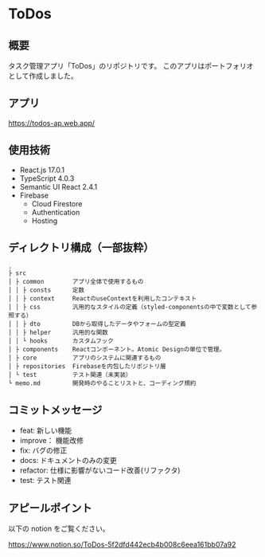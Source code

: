 # ToDos

## 概要

タスク管理アプリ「ToDos」のリポジトリです。
このアプリはポートフォリオとして作成しました。

## アプリ

https://todos-ap.web.app/

## 使用技術

- React.js 17.0.1
- TypeScript 4.0.3
- Semantic UI React 2.4.1
- Firebase
  - Cloud Firestore
  - Authentication
  - Hosting

## ディレクトリ構成（一部抜粋）

```
.
├ src
│ ├ common        アプリ全体で使用するもの
│ │ ├ consts      定数
│ │ ├ context     ReactのuseContextを利用したコンテキスト
│ │ ├ css         汎用的なスタイルの定義（styled-componentsの中で変数として参照する）
│ │ ├ dto         DBから取得したデータやフォームの型定義
│ │ ├ helper      汎用的な関数
│ │ └ hooks       カスタムフック
│ ├ components    Reactコンポーネント。Atomic Designの単位で管理。
│ ├ core          アプリのシステムに関連するもの
│ ├ repositories  Firebaseを内包したリポジトリ層
│ └ test          テスト関連（未実装）
└ memo.md         開発時のやることリストと、コーディング規約
```

## コミットメッセージ

- feat: 新しい機能
- improve： 機能改修
- fix: バグの修正
- docs: ドキュメントのみの変更
- refactor: 仕様に影響がないコード改善(リファクタ)
- test: テスト関連

## アピールポイント

以下の notion をご覧ください。

https://www.notion.so/ToDos-5f2dfd442ecb4b008c6eea161bb07a92
